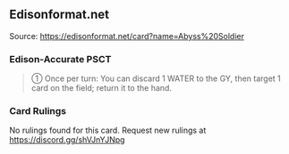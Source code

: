 
## Edisonformat.net

Source: https://edisonformat.net/card?name=Abyss%20Soldier

### Edison-Accurate PSCT

> ① Once per turn: You can discard 1 WATER to the GY, then target 1 card on the field; return it to the hand.

### Card Rulings

No rulings found for this card. Request new rulings at https://discord.gg/shVJnYJNpg
            